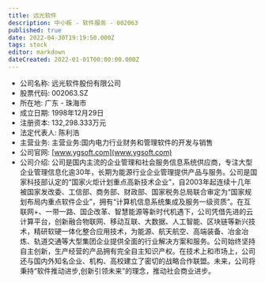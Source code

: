 ```yaml
---
title: 远光软件
description: 中小板 - 软件服务 - 002063
published: true
date: 2022-04-30T19:19:50.000Z
tags: stock
editor: markdown
dateCreated: 2022-01-01T00:00:00.000Z
---
```


- 公司名称: 远光软件股份有限公司
- 股票代码: 002063.SZ
- 所在地: 广东 - 珠海市
- 成立日期: 1998年12月29日
- 注册资本: 132,298.333万元
- 法定代表人: 陈利浩
- 主营业务: 主营业务:国内电力行业财务和管理软件的开发与销售
- 公司官网: [www.ygsoft.com](www.ygsoft.com)
- 公司介绍: 公司是国内主流的企业管理和社会服务信息系统供应商，专注大型企业管理信息化逾30年，长期为能源行业企业管理提供产品与服务。公司是国家科技部认定的“国家火炬计划重点高新技术企业”，自2003年起连续十几年被国家发改委、工信部、商务部、财政部、国家税务总局联合审定为“国家规划布局内重点软件企业”，拥有“计算机信息系统集成及服务一级资质”。在互联网+、一带一路、国企改革、智慧能源等新时代机遇下，公司凭借先进的云计算平台，创新融合物联网、移动互联、大数据、人工智能、区块链等新兴技术，精研软硬一体化整合应用技术，为能源、航天航空、高端装备、冶金冶炼、轨道交通等大型集团企业提供全面的行业解决方案和服务。公司始终坚持自主创新，生产经营的产品拥有完全自主知识产权。在技术上和市场上，公司还与国内外知名企业、机构、高校建立了密切的战略合作联盟。未来，公司将秉持“软件推动进步,创新引领未来”的理念，推动社会商业进步。



